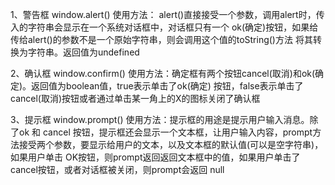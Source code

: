 1、警告框 window.alert()
    使用方法：
        alert()直接接受一个参数，调用alert时，传入的字符串会显示在一个系统对话框中，对话框只有一个
        ok(确定)按钮，如果给传给alert()的参数不是一个原始字符串，则会调用这个值的toString()方法
        将其转换为字符串。返回值为undefined

2、确认框 window.confirm()
    使用方法：确定框有两个按钮cancel(取消)和ok(确定)。返回值为boolean值，true表示单击了ok(确定)
    按钮，false表示单击了cancel(取消)按钮或者通过单击某一角上的X的图标关闭了确认框

3、提示框 window.prompt()
    使用方法：提示框的用途是提示用户输入消息。除了ok 和 cancel 按钮，提示框还会显示一个文本框，让用户输入内容，prompt方法接受两个参数，要显示给用户的文本，以及文本框的默认值(可以是空字符串)，如果用户单击 OK按钮，则prompt返回返回文本框中的值，如果用户单击了cancel按钮，或者对话框被关闭，则prompt会返回 null